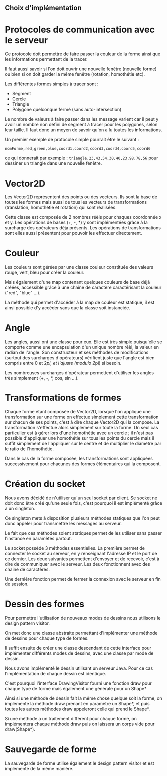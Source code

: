 Choix d'implémentation
-----------------------

Protocoles de communication avec le serveur
============================================

Ce protocole doit permettre de faire passer la couleur de la forme
ainsi que les informations permettant de la tracer.

Il faut aussi savoir si l'on doit ouvrir une nouvelle fenêtre (nouvelle forme)
ou bien si on doit garder la même fenêtre (rotation, homothétie etc).

Les différentes formes simples à tracer sont :

* Segment
* Cercle
* Triangle
* Polygone quelconque fermé (sans auto-intersection)

Le nombre de valeurs à faire passer dans les message varient car
il peut y avoir un nombre non défini de segment à tracer pour les
polygones, selon leur taille. Il faut donc un moyen de savoir qu'on
a lu toutes les informations.

Un premier exemple de protocole simple pourrait être le suivant :

`nomForme,red,green,blue,coord1,coord2,coord3,coord4,coord5,coord6`

ce qui donnerait par exemple : `triangle,23,43,54,30,40,23,98,78,56`
pour dessiner un triangle dans une nouvelle fenêtre.

Vector2D
=========

Les Vector2D représentent des points ou des vecteurs. Ils sont la base de toutes 
les formes mais aussi de tous les vecteurs de transformations (translation, 
homothétie et rotation) qui sont réalisées.

Cette classe est composée de 2 nombres réèls pour chaques coordonnée x et y. Les
opérations de bases (+, -, *) y sont implémentées grâce à la surcharge des
opérateurs déja présents. Les opérations de transformations sont elles aussi
présentent pour pouvoir les effectuer directement.

Couleur
========

Les couleurs sont gérées par une classe couleur constituée des valeurs
rouge, vert, bleu pour créer la couleur.

Mais également d'une map contenant quelques couleurs de base déjà créées,
accessible grâce à une chaine de caractère caractérisant la couleur 
("red", "blue" ...).

La méthode qui permet d'accéder à la map de couleur est statique, il est ainsi
possible d'y accéder sans que la classe soit instanciée.

Angle
======

Les angles, aussi ont une classe pour eux. Elle est très simple puisqu'elle
se comporte comme une encapsulation d'un unique nombre réèl, la valeur en radian
de l'angle. Son constructeur et ses méthodes de modifications (surtout des 
surcharges d'opérateurs) vérifient juste que l'angle est bien compris entre 0 et 2*pi,
et l'ajuste (modulo 2*pi) si besoin.

Les nombreuses surcharges d'opérateur permettent d'utiliser les angles très simplement 
(+, -, *, cos, sin ...).

Transformations de formes
==========================

Chaque forme étant composée de Vector2D, lorsque l'on applique une
transformation sur une forme on effectue simplement cette transformation
sur chacun de ses points, c'est à dire chaque Vector2D qui la compose.
La transformation s'effectue alors simplement sur toute la forme. Un seul
cas particulier est à gérer lors d'une homothétie avec un cercle ; il n'est
pas possible d'appliquer une homothétie sur tous les points du cercle mais 
il suffit simplement de l'appliquer sur le centre et de multiplier le
diamètre par le ratio de l'homothétie.

Dans le cas de la forme composée, les transformations sont appliquées 
successivement pour chacunes des formes élémentaires qui la composent.

Création du socket
===================

Nous avons décidé de n'utiliser qu'un seul socket par client. Se socket
ne doit donc être créé qu'une seule fois, c'est pourquoi il est
implémenté grâce à un singleton.

Ce singleton mets à disposition plusieurs méthodes statiques que l'on
peut donc appeler pour transmettre les messages au serveur.

Le fait que ces méthodes soient statiques permet de les utiliser sans
passer l'instance en paramètes partout.

Le socket possède 3 méthodes essentielles. La première permet de connecter
le socket au serveur, en y renseignant l'adresse IP et le port de ce dernier.
Les deux suivantes permettent d'envoyer et de recevoir, c'est à dire de 
communiquer avec le serveur. Les deux fonctionnent avec des chaine de caractères.

Une dernière fonction permet de fermer la connexion avec le serveur en fin de 
session.

Dessin des formes
=================

Pour permettre l'utilisation de nouveaux modes de dessins nous
utilisons le design pattern visitor.

On met donc une classe abstraite permettant d'implémenter une méthode
de dessins pour chaque type de formes.

Il suffit ensuite de créer une classe descendant de cette interface
pour implémenter différents modes de dessins, avec une classe par
mode de dessin.

Nous avons implémenté le dessin utilisant un serveur Java. Pour ce cas
l'implémentation de chaque dessin est identique.

C'est pourquoi l'interface DrawingVisitor fourni une fonction draw pour chaque type de forme mais également une générale pour un Shape*

Ainsi si une méthode de dessin fait la même chose quelque soit la forme, on implémente la méthode draw prenant en paramètre un Shape*, et puis toutes les autres méthodes draw appeleront celle qui prend le Shape*.

Si une méthode a un traitement différent pour chaque forme, on implémentera chaque méthode draw puis on laissera un corps vide pour draw(Shape*).

Sauvegarde de forme
====================

La sauvegarde de forme utilise également le design pattern visitor et est implémenté de la même manière.
